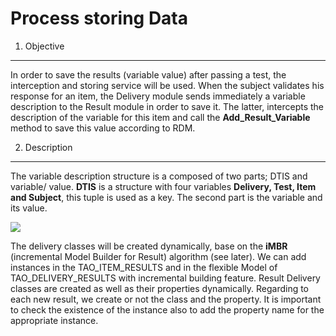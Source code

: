 <!--
parent: 'Results And Events'
created_at: '2011-03-10 11:34:29'
updated_at: '2013-03-13 13:09:58'
authors:
    - 'Jérôme Bogaerts'
tags:
    - 'Results And Events'
-->



Process storing Data
====================

1. Objective
------------

In order to save the results (variable value) after passing a test, the interception and storing service will be used. When the subject validates his response for an item, the Delivery module sends immediately a variable description to the Result module in order to save it. The latter, intercepts the description of the variable for this item and call the **Add_Result_Variable** method to save this value according to RDM.

2. Description
--------------

The variable description structure is a composed of two parts; DTIS and variable/ value. **DTIS** is a structure with four variables **Delivery, Test, Item and Subject**, this tuple is used as a key. The second part is the variable and its value.

![](http://forge.taotesting.com/attachments/download/476/RM_interception_Result.jpg)

The delivery classes will be created dynamically, base on the **iMBR** (incremental Model Builder for Result) algorithm (see later). We can add instances in the TAO_ITEM_RESULTS and in the flexible Model of TAO_DELIVERY_RESULTS with incremental building feature. Result Delivery classes are created as well as their properties dynamically. Regarding to each new result, we create or not the class and the property. It is important to check the existence of the instance also to add the property name for the appropriate instance.


